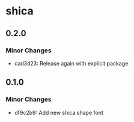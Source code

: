 # shica

## 0.2.0

### Minor Changes

- cad3d23: Release again with explicit package

## 0.1.0

### Minor Changes

- df9c2b9: Add new shica shape font
